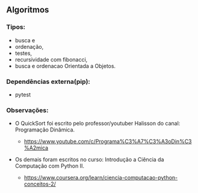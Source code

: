 ## Algoritmos

### Tipos: 
  - busca e 
  - ordenação, 
  - testes, 
  - recursividade com fibonacci,
  - busca e ordenacao Orientada a Objetos.

### Dependências externa(pip):
- pytest

### Observações:
  - O QuickSort foi escrito pelo professor/youtuber Halisson do canal: Programação Dinâmica.
      - https://www.youtube.com/c/Programa%C3%A7%C3%A3oDin%C3%A2mica
  
  - Os demais foram escritos no curso: Introdução a Ciência da Computação com Python II.
      -  https://www.coursera.org/learn/ciencia-computacao-python-conceitos-2/
